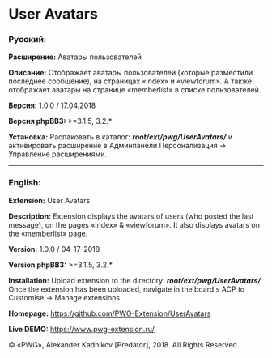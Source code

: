 # User Avatars

### Русский:

**Расширение:**		Аватары пользователей

**Описание:**		Отображает аватары пользователей (которые разместили последнее сообщение), на страницах «index» и «viewforum». А также отображает аватары на странице «memberlist» в списке пользователей.

**Версия:**			1.0.0 / 17.04.2018

**Версия phpBB3:**	>=3.1.5, 3.2.*

**Установка:**		Распаковать в каталог: **_root/ext/pwg/UserAvatars/_** и активировать расширение в Админпанели Персонализация -> Управление расширениями.

***
### English:

**Extension:**		User Avatars

**Description:**	Extension displays the avatars of users (who posted the last message), on the pages «index» & «viewforum». It also displays avatars on the «memberlist» page.

**Version:**		1.0.0 / 04-17-2018

**Version phpBB3:**	>=3.1.5, 3.2.*

**Installation:**	Upload extension to the directory: **_root/ext/pwg/UserAvatars/_** Once the extension has been uploaded, navigate in the board's ACP to Customise -> Manage extensions.

**Homepage:** https://github.com/PWG-Extension/UserAvatars

**Live DEMO:** https://www.pwg-extension.ru/

© «PWG», Alexander Kadnikov [Predator],  2018. All Rights Reserved.
